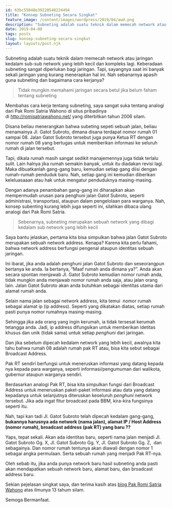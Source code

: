 ```yaml
---
id: 63bc55848e39220548224494
title: "Konsep Subneting Secara Singkat"
feature_image: /content/images/wordpress/2019/04/awd.png
description: "Subneting adalah suatu teknik dalam memecah network atau jaringan kedalam sub-sub network yang lebih kecil dan kompleks lagi. Keberadaan…"
date: 2019-04-08
tags: posts
slug: konsep-subneting-secara-singkat
layout: layouts/post.njk
---
```


<!--kg-card-begin: html--><p>Subneting adalah suatu teknik dalam memecah network atau jaringan kedalam sub-sub network yang lebih kecil dan kompleks lagi. Keberadaan subneting sangat diperlukan bagi jaringan. Tapi, sayangnya saat ini banyak sekali jaringan yang kurang menerapkan hal ini. Nah sebanarnya apasih guna subneting dan bagaimana cara kerjanya?</p>
<blockquote><p>Tidak mungkin memahami jaringan secara betul jika belum faham tentang subneting</p></blockquote>
<p>Membahas cara kerja tentang subneting, saya sangat suka tentang analogi dari Pak Romi Satria Wahono di situs pribadinya di <a href="http://romisatriawahono.net/">http://romisatriawahono.net/</a> yang diterbitkan tahun 2006 silam.</p>
<p>Disana beliau menerangkan bahwa subeting sepeti sebuah jalan, beliau menamainya Jl. Gatot Subroto, dimana disana terdapat nomor rumah 01 sampai 08. Jalan Gatot Subroto tersebut juga punya Ketua RT dengan nomor rumah 08 yang bertugas untuk memberikan informasi ke seluruh rumah di jalan tersebut.</p>
<p>Tapi, dikala rumah masih sangat sedikit manajemennya juga tidak terlalu sulit. Lain halnya jika rumah semakin banyak, untuk itu diadakan revisi lagi. Maka dibuatkanlah gang-gang baru, kemudian setiap gang diisi dengan rumah-rumah penduduk baru. Nah, setiap gang ini kemudian diberikan keleluasaaan atau hak untuk mengatur penduduknya masing-masing.</p>
<p>Dengan adanya penambahan gang-gang ini diharapkan akan mempermudah urusan para penghuni jalan Gatot Subroto, seperti administrasi, transportasi, ataupun dalam pengelolaan para warganya. Nah, konsep subenting kurang lebih juga seperti ini, silahkan dibaca ulang analogi dari Pak Romi Satria.</p>
<blockquote><p>Sebenarnya, subneting merupakan sebuah network yang dibagi kedalam sub network yang lebih kecil</p></blockquote>
<p>Saya bantu jelaskan, pertama kita bisa simpulkan bahwa jalan Gatot Subroto merupakan sebuah network address. Kenapa? Karena kita perlu fahami, bahwa network address berfungsi pengenal ataupun identitas sebuah jaringan.</p>
<p>Ini ibarat, jika anda adalah penghuni jalan Gatot Subroto dan seseorangpun bertanya ke anda. Ia bertanya, &#8220;Maaf rumah anda dimana ya?&#8221;. Anda akan secara spontan menjawab Jl. Gatot Subroto kemudian nomor rumah anda, tidak mungkin anda menjawab nomor rumah anda saja, atau jalan orang lain. Jalan Gatot Subroto akan anda butuhkan sebagai identitas utama dari alamat rumah anda.</p>
<p>Selain nama jalan sebagai network address, kita temui  nomor rumah sebagai alamat ip (ip address). Seperti yang dikatakan diatas, setiap rumah pasti punya nomor rumahnya masing-masing.</p>
<p>Sehingga jika ada orang yang ingin kerumah, ia tidak tersesat kerumah tetangga anda. Jadi, ip address difungsikan untuk memberikan idetitas khusus dan unik (tidak sama) untuk setiap <em>penghuni </em>dari jaringan.</p>
<p>Dan jika sebelum dipecah kedalam network yang lebih kecil, awalnya kita tahu bahwa rumah 08 adalah rumah pak RT atau, bisa kita sebut sebagai Broadcast Address.</p>
<p>Pak RT sendiri berfungsi untuk meneruskan informasi yang datang kepada nya kepada para warganya, seperti informasi/pengumuman dari walikota, gubernur ataupun warganya sendiri.</p>
<p>Berdasarkan analogi Pak RT, bisa kita simpulkan fungsi dari Broadcast Address untuk meneruskan paket-paket informasi atau data yang datang kepadanya untuk selanjutnya diteruskan keseluruh <em>penghuni </em>network tersebut. Jika ada ingat fitur broadcast pada BBM, kira-kira fungsinya seperti itu.</p>
<p>Nah, tapi kan tadi Jl. Gatot Subroto telah dipecah kedalam gang-gang, <strong>bukannya harusnya ada network (nama jalan), alamat IP / Host Address (nomor rumah), broadcast address (pak RT) yang baru ??</strong></p>
<p>Yaps, tepat sekali. Akan ada identitas baru, seperti nama jalan menjadi Jl. Gatot Subroto Gg. X, Jl. Gatot Subroto Gg. Y, Jl. Gatot Subroto Gg. Z,  dan sebagainya. Dan nomor rumah tentunya akan diawali dengan nomor 1 sebagai angka permulaan. Serta sebuah rumah yang menjadi Pak RT-nya.</p>
<p>Oleh sebab itu, jika anda punya network baru hasil subneting anda pasti akan mendapatkan sebuah network baru, alamat baru, dan broadcast address baru.</p>
<p>Sekian pejelasan singkat saya, dan terima kasih atas <a href="https://romisatriawahono.net/2006/02/10/memahami-konsep-subnetting-dengan-mudah/">blog Pak Romi Satria Wahono</a> atas ilmunya 13 tahum silam.</p>
<p>Semoga Bermanfaat.</p>
<!--kg-card-end: html-->
